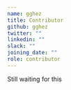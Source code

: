 ```yaml
---
name: gghez
title: Contributor
github: gghez
twitter: ""
linkedin: ""
slack: ""
joining_date: ""
role: contributor
---
```


Still waiting for this
